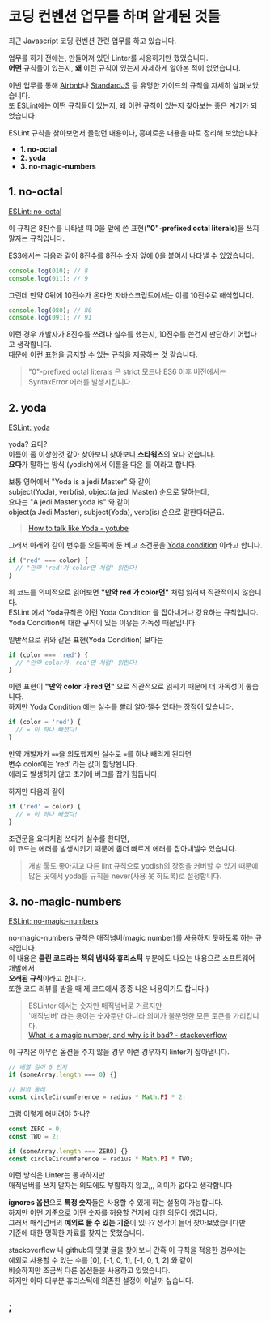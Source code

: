 
# 코딩 컨벤션 업무를 하며 알게된 것들

최근 Javascript 코딩 컨벤션 관련 업무를 하고 있습니다.  

업무를 하기 전에는, 만들어져 있던 Linter를 사용하기만 했었습니다.  
**어떤** 규칙들이 있는지, **왜** 이런 규칙이 있는지 자세하게 알아본 적이 없었습니다.  

이번 업무를 통해 [Airbnb](https://github.com/airbnb/javascript)나 [StandardJS](https://standardjs.com/) 등 유명한 가이드의 규칙을 자세히 살펴보았습니다.  
또 ESLint에는 어떤 규칙들이 있는지, 왜 이런 규칙이 있는지 찾아보는 좋은 계기가 되었습니다.  

ESLint 규칙을 찾아보면서 몰랐던 내용이나, 흥미로운 내용을 따로 정리해 보았습니다.  

 - **1. no-octal**  
 - **2. yoda**  
 - **3. no-magic-numbers**  


## 1. no-octal
[ESLint: no-octal](https://eslint.org/docs/rules/no-octal)  

이 규칙은 8진수를 나타낼 때 0을 앞에 쓴 표현(**"0"-prefixed octal literals**)을 쓰지 말자는 규칙입니다.  

ES3에서는 다음과 같이 8진수를 8진수 숫자 앞에 0을 붙여서 나타낼 수 있었습니다.  

```javascript
console.log(010); // 8
console.log(011); // 9
```

그런데 만약 0뒤에 10진수가 온다면 자바스크립트에서는 이를 10진수로 해석합니다.

```javascript
console.log(080); // 80
console.log(091); // 91
```
  
이런 경우 개발자가 8진수를 쓰려다 실수를 했는지, 10진수를 쓴건지 판단하기 어렵다고 생각합니다.  
때문에 이런 표현을 금지할 수 있는 규칙을 제공하는 것 같습니다.
   
> "0"-prefixed octal literals 은 strict 모드나 ES6 이후 버전에서는  
> SyntaxError 에러를 발생시킵니다.  


## 2. yoda
[ESLint: yoda](https://eslint.org/docs/rules/yoda)  

yoda? 요다?  
이름이 좀 이상한것 같아 찾아보니 찾아보니 **스타워즈**의 요다 였습니다.  
**요다**가 말하는 방식 (yodish)에서 이름을 따온 룰 이라고 합니다.  

보통 영어에서 "Yoda is a jedi Master" 와 같이  
subject(Yoda), verb(is), object(a jedi Master) 순으로 말하는데,  
요다는 "A jedi Master yoda is" 와 같이  
object(a Jedi Master), subject(Yoda), verb(is) 순으로 말한다더군요.  
  
> [How to talk like Yoda - yotube](https://www.youtube.com/watch?v=O8yXTxodxrg)  
  
그래서 아래와 같이 변수를 오른쪽에 둔 비교 조건문을 [Yoda condition](https://en.wikipedia.org/wiki/Yoda_conditions) 이라고 합니다.  

```javascript
if ("red" === color) {
  // "만약 'red'가 color면 처럼" 읽힌다!
}
```
  
위 코드를 의미적으로 읽어보면 **"만약 red 가 color면"** 처럼 읽혀져 직관적이지 않습니다.  
ESLint 에서 Yoda규칙은 이런 Yoda Condition 을 잡아내거나 강요하는 규칙입니다.  
Yoda Condition에 대한 규칙이 있는 이유는 가독성 때문입니다.  
  
일반적으로 위와 같은 표현(Yoda Condition) 보다는
```javascript
if (color === 'red') {
  // "만약 color가 'red'면 처럼" 읽힌다!
}
```
이런 표현이 **"만약 color 가 red 면"** 으로 직관적으로 읽히기 때문에 더 가독성이 좋습니다.  
하지만 Yoda Condition 에는 실수를 빨리 알아챌수 있다는 장점이 있습니다.
```javascript
if (color = 'red') {
  // = 이 하나 빠졌다!
}
```
만약 개발자가 `==`을 의도했지만 실수로 `=`를 하나 빼먹게 된다면  
변수 color에는 'red' 라는 값이 할당됩니다.  
에러도 발생하지 않고 초기에 버그를 잡기 힘듭니다.  

하지만 다음과 같이
```javascript
if ('red' = color) {
  // = 이 하나 빠졌다!
}
```
조건문을 요다처럼 쓰다가 실수를 한다면,  
이 코드는 에러를 발생시키기 때문에 좀더 빠르게 에러를 잡아내낼수 있습니다.  

> 개발 툴도 좋아지고 다른 lint 규칙으로 yodish의 장점을 커버할 수 있기 때문에  
> 많은 곳에서 yoda를 규칙을 never(사용 못 하도록)로 설정합니다.  


## 3. no-magic-numbers
[ESLint: no-magic-numbers](https://eslint.org/docs/rules/no-magic-numbers)  

no-magic-numbers 규칙은 매직넘버(magic number)를 사용하지 못하도록 하는 규칙입니다.  
이 내용은 **클린 코드라는 책의 냄새와 휴리스틱** 부분에도 나오는 내용으로 소프트웨어 개발에서  
**오래된 규칙**이라고 합니다.  
또한 코드 리뷰를 받을 때 제 코드에서 종종 나온 내용이기도 합니다:)
  
> ESLinter 에서는 숫자만 매직넘버로 거르지만  
> '매직넘버' 라는 용어는 숫자뿐만 아니라 의미가 불분명한 모든 토큰을 가리킵니다.  
> [What is a magic number, and why is it bad? - stackoverflow](https://stackoverflow.com/questions/47882/what-is-a-magic-number-and-why-is-it-bad)
  
이 규칙은 아무런 옵션을 주지 않을 경우 이런 경우까지 linter가 잡아냅니다.  

```javascript
// 배열 길이 0 인지
if (someArray.length === 0) {}

// 원의 둘레
const circleCircumference = radius * Math.PI * 2;  
```
그럼 이렇게 해버려야 하나?  
```javascript
const ZERO = 0;
const TWO = 2;

if (someArray.length === ZERO) {}
const circleCircumference = radius * Math.PI * TWO;
```
이런 방식은 Linter는 통과하지만  
매직넘버를 쓰지 말자는 의도에도 부합하지 않고,,, 의미가 없다고 생각합니다

**ignores 옵션**으로 **특정 숫자**들은 사용할 수 있게 하는 설정이 가능합니다.  
하지만 어떤 기준으로 어떤 숫자를 허용할 건지에 대한 의문이 생깁니다.  
그래서 매직넘버의 **예외로 둘 수 있는 기준**이 있나? 생각이 들어 찾아보았습니다만  
기준에 대한 명확한 자료를 찾지는 못했습니다.  

stackoverflow 나 github의 몇몇 글을 찾아보니 간혹 이 규칙을 적용한 경우에는  
예외로 사용할 수 있는 수를 \[0\], \[-1, 0, 1\], \[-1, 0, 1, 2\] 와 같이  
비슷하지만 조금씩 다른 옵션들을 사용하고 있었습니다.  
하지만 아마 대부분 휴리스틱에 의존한 설정이 아닐까 싶습니다.  

## ;